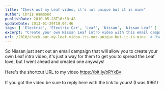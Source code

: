 ```yaml
---
title: "Check out my Leaf video, it's not unique but it is mine"
author: Chris Hammond
publishDate: 2010-05-28T16:50:48
updateDate: 2013-01-29T10:04:46
tags: [ 'Electric', 'Electric Car', 'Leaf', 'Nissan', 'Nissan Leaf' ]
excerpt: "Create your own Nissan Leaf intro video with this email campaign! Check out one user's video and share yours for some Leaf love. #NissanLeaf #VideoCreation"
url: /2010/check-out-my-leaf-video-its-not-unique-but-it-is-mine  # Use the generated URL with year
---
```

So Nissan just sent out an email campaign that will allow you to create your own Leaf intro video, it's just a way for them to get you to spread the Leaf love, but I went ahead and created one anyways!<br /> <br /> Here's the shortcut URL to my video&nbsp;<a href="https://bit.ly/bRYxBv" target="_blank" rel="nofollow">https://bit.ly/bRYxBv</a>&nbsp;<br /> <br /> If you got the video be sure to reply here with the link to yours! (I was #961)


